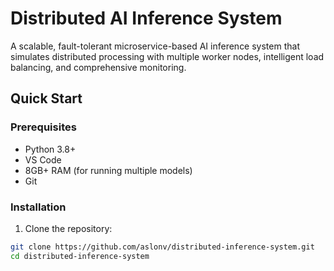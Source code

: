# Distributed AI Inference System 

A scalable, fault-tolerant microservice-based AI inference system that simulates distributed processing with multiple worker nodes, intelligent load balancing, and comprehensive monitoring.

## Quick Start
### Prerequisites
- Python 3.8+
- VS Code
- 8GB+ RAM (for running multiple models)
- Git

### Installation
1. Clone the repository:
```bash
git clone https://github.com/aslonv/distributed-inference-system.git
cd distributed-inference-system
```
